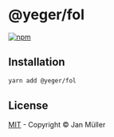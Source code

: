 # @yeger/fol

[![npm](https://img.shields.io/npm/v/@yeger/fol?color=a1b858&label=)](https://npmjs.com/package/@yeger/fol)

## Installation

```bash
yarn add @yeger/fol
```

## License

[MIT](https://github.com/DerYeger/yeger/blob/main/packages/fol/LICENSE) - Copyright &copy; Jan Müller

